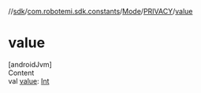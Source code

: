 //[sdk](../../../../index.md)/[com.robotemi.sdk.constants](../../index.md)/[Mode](../index.md)/[PRIVACY](index.md)/[value](value.md)



# value  
[androidJvm]  
Content  
val [value](value.md): [Int](https://kotlinlang.org/api/latest/jvm/stdlib/kotlin/-int/index.html)  



